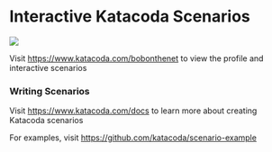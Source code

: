 # Interactive Katacoda Scenarios

[![](http://shields.katacoda.com/katacoda/bobonthenet/count.svg)](https://www.katacoda.com/bobonthenet "Get your profile on Katacoda.com")

Visit https://www.katacoda.com/bobonthenet to view the profile and interactive scenarios

### Writing Scenarios
Visit https://www.katacoda.com/docs to learn more about creating Katacoda scenarios

For examples, visit https://github.com/katacoda/scenario-example
